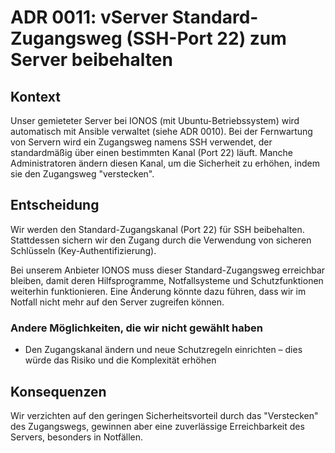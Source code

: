 # ADR 0011: vServer Standard-Zugangsweg (SSH-Port 22) zum Server beibehalten

## Kontext

Unser gemieteter Server bei IONOS (mit Ubuntu-Betriebssystem) wird automatisch mit Ansible verwaltet (siehe ADR 0010).
Bei der Fernwartung von Servern wird ein Zugangsweg namens SSH verwendet, der standardmäßig über einen bestimmten
Kanal (Port 22) läuft. Manche Administratoren ändern diesen Kanal, um die Sicherheit zu erhöhen, indem sie den
Zugangsweg "verstecken".

## Entscheidung

Wir werden den Standard-Zugangskanal (Port 22) für SSH beibehalten. Stattdessen sichern wir den Zugang durch die
Verwendung von sicheren Schlüsseln (Key-Authentifizierung).

Bei unserem Anbieter IONOS muss dieser Standard-Zugangsweg erreichbar bleiben, damit deren Hilfsprogramme,
Notfallsysteme und Schutzfunktionen weiterhin funktionieren. Eine Änderung könnte dazu führen, dass wir im Notfall nicht
mehr auf den Server zugreifen können.

### Andere Möglichkeiten, die wir nicht gewählt haben

- Den Zugangskanal ändern und neue Schutzregeln einrichten – dies würde das Risiko und die Komplexität erhöhen

## Konsequenzen

Wir verzichten auf den geringen Sicherheitsvorteil durch das "Verstecken" des Zugangswegs, gewinnen aber eine
zuverlässige Erreichbarkeit des Servers, besonders in Notfällen.
